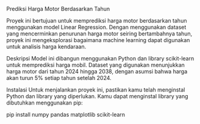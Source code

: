 Prediksi Harga Motor Berdasarkan Tahun

Proyek ini bertujuan untuk memprediksi harga motor berdasarkan tahun menggunakan model Linear Regression. Dengan menggunakan dataset yang mencerminkan penurunan harga motor seiring bertambahnya tahun, proyek ini mengeksplorasi bagaimana machine learning dapat digunakan untuk analisis harga kendaraan.

Deskripsi
Model ini dibangun menggunakan Python dan library scikit-learn untuk memprediksi harga mobil. Dataset yang digunakan menunjukkan harga motor dari tahun 2024 hingga 2038, dengan asumsi bahwa harga akan turun 5% setiap tahun setelah 2024.

Instalasi
Untuk menjalankan proyek ini, pastikan kamu telah menginstal Python dan library yang diperlukan. Kamu dapat menginstal library yang dibutuhkan menggunakan pip:

pip install numpy pandas matplotlib scikit-learn
